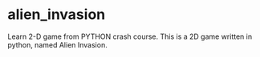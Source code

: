 # alien_invasion
Learn 2-D game from PYTHON crash course.
This is a 2D game written in python, named Alien Invasion.
